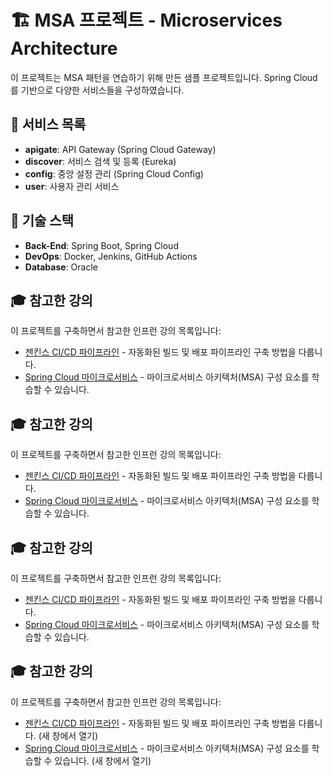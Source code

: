# 🏗️ MSA 프로젝트 - Microservices Architecture
이 프로젝트는 MSA 패턴을 연습하기 위해 만든 샘플 프로젝트입니다. Spring Cloud를 기반으로 다양한 서비스들을 구성하였습니다.

## 📜 서비스 목록
- **apigate**: API Gateway (Spring Cloud Gateway)
- **discover**: 서비스 검색 및 등록 (Eureka)
- **config**: 중앙 설정 관리 (Spring Cloud Config)
- **user**: 사용자 관리 서비스


## 🔧 기술 스택
- **Back-End**: Spring Boot, Spring Cloud
- **DevOps**: Docker, Jenkins, GitHub Actions
- **Database**: Oracle

## 🎓 참고한 강의
이 프로젝트를 구축하면서 참고한 인프런 강의 목록입니다:
- [젠킨스 CI/CD 파이프라인](https://www.inflearn.com/course/%EC%A0%A0%ED%82%A8%EC%8A%A4-ci-cd-%ED%8C%8C%EC%9D%B4%ED%94%84%EB%9D%BC%EC%9D%B8) - 자동화된 빌드 및 배포 파이프라인 구축 방법을 다룹니다.
- [Spring Cloud 마이크로서비스](https://www.inflearn.com/course/%EC%8A%A4%ED%94%84%EB%A7%81-%ED%81%B4%EB%9D%BC%EC%9A%B0%EB%93%9C-%EB%A7%88%EC%9D%B4%ED%81%AC%EB%A1%9C%EC%84%9C%EB%B9%84%EC%8A%A4) - 마이크로서비스 아키텍처(MSA) 구성 요소를 학습할 수 있습니다.

## 🎓 참고한 강의
이 프로젝트를 구축하면서 참고한 인프런 강의 목록입니다:

- <a href="https://www.inflearn.com/course/%EC%A0%A0%ED%82%A8%EC%8A%A4-ci-cd-%ED%8C%8C%EC%9D%B4%ED%94%84%EB%9D%BC%EC%9D%B8" target="_blank">젠킨스 CI/CD 파이프라인</a> - 자동화된 빌드 및 배포 파이프라인 구축 방법을 다룹니다.
- <a href="https://www.inflearn.com/course/%EC%8A%A4%ED%94%84%EB%A7%81-%ED%81%B4%EB%9D%BC%EC%9A%B0%EB%93%9C-%EB%A7%88%EC%9D%B4%ED%81%AC%EB%A1%9C%EC%84%9C%EB%B9%84%EC%8A%A4" target="_blank">Spring Cloud 마이크로서비스</a> - 마이크로서비스 아키텍처(MSA) 구성 요소를 학습할 수 있습니다.

## 🎓 참고한 강의
이 프로젝트를 구축하면서 참고한 인프런 강의 목록입니다:

- <a href="https://www.inflearn.com/course/%EC%A0%A0%ED%82%A8%EC%8A%A4-ci-cd-%ED%8C%8C%EC%9D%B4%ED%94%84%EB%9D%BC%EC%9D%B8" target="_blank">젠킨스 CI/CD 파이프라인</a> - 자동화된 빌드 및 배포 파이프라인 구축 방법을 다룹니다.
- <a href="https://www.inflearn.com/course/%EC%8A%A4%ED%94%84%EB%A7%81-%ED%81%B4%EB%9D%BC%EC%9A%B0%EB%93%9C-%EB%A7%88%EC%9D%B4%ED%81%AC%EB%A1%9C%EC%84%9C%EB%B9%84%EC%8A%A4" target="_blank">Spring Cloud 마이크로서비스</a> - 마이크로서비스 아키텍처(MSA) 구성 요소를 학습할 수 있습니다.

## 🎓 참고한 강의
이 프로젝트를 구축하면서 참고한 인프런 강의 목록입니다:

- [젠킨스 CI/CD 파이프라인](https://www.inflearn.com/course/%EC%A0%A0%ED%82%A8%EC%8A%A4-ci-cd-%ED%8C%8C%EC%9D%B4%ED%94%84%EB%9D%BC%EC%9D%B8) - 자동화된 빌드 및 배포 파이프라인 구축 방법을 다룹니다. (새 창에서 열기)
- [Spring Cloud 마이크로서비스](https://www.inflearn.com/course/%EC%8A%A4%ED%94%84%EB%A7%81-%ED%81%B4%EB%9D%BC%EC%9A%B0%EB%93%9C-%EB%A7%88%EC%9D%B4%ED%81%AC%EB%A1%9C%EC%84%9C%EB%B9%84%EC%8A%A4) - 마이크로서비스 아키텍처(MSA) 구성 요소를 학습할 수 있습니다. (새 창에서 열기)
